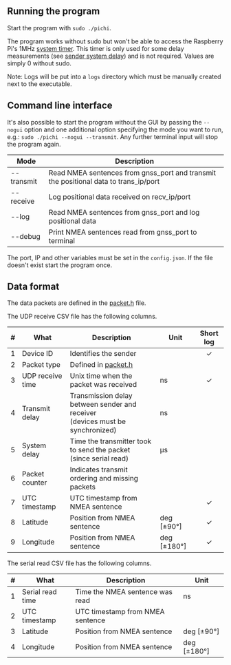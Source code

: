 Running the program
---
Start the program with `sudo ./pichi`.

The program works without sudo but won't be able to access the Raspberry Pi's 1MHz [system timer](src/util/timer.cpp#L14). This timer is only used for some delay measurements (see [sender system delay](README_USAGE.md#data-format)) and is not required. Values are simply 0 without sudo.

Note: Logs will be put into a `logs` directory which must be manually created next to the executable.

Command line interface
---
It's also possible to start the program without the GUI by passing the `--nogui` option and one additional option specifying the mode you want to run, e.g.: `sudo ./pichi --nogui --transmit`. Any further terminal input will stop the program again.

| Mode          | Description  |
| ------------- | ------------ |
| --transmit    | Read NMEA sentences from gnss_port and transmit the positional data to trans_ip/port |
| --receive     | Log positional data received on recv_ip/port |
| --log         | Read NMEA sentences from gnss_port and log positional data |
| --debug       | Print NMEA sentences read from gnss_port to terminal |

The port, IP and other variables must be set in the `config.json`. If the file doesn't exist start the program once.

Data format
---
The data packets are defined in the [packet.h](src/pichi/packet.h) file.

The UDP receive CSV file has the following columns.

| #   | What             | Description   | Unit | Short log |
| ---:| ---------------- | ------------- | ---- |:---------:|
| 1 | Device ID        | Identifies the sender |  | ✓
| 2 | Packet type      | Defined in [packet.h](src/pichi/packet.h) |   |
| 3 | UDP receive time | Unix time when the packet was received | ns | ✓
| 4 | Transmit delay   | Transmission delay between sender and receiver<br>(devices must be synchronized) | ns |
| 5 | System delay     | Time the transmitter took to send the packet<br>(since serial read) | µs |
| 6 | Packet counter   | Indicates transmit ordering and missing packets |   |
| 7 | UTC timestamp    | UTC timestamp from NMEA sentence |   | ✓
| 8 | Latitude         | Position from NMEA sentence | deg [±90°] | ✓
| 9 | Longitude        | Position from NMEA sentence | deg [±180°] | ✓

The serial read CSV file has the following columns.

| #   | What             | Description   | Unit |
| ---:| ---------------- | ------------- | ---- |
| 1 | Serial read time | Time the NMEA sentence was read | ns |
| 2 | UTC timestamp    | UTC timestamp from NMEA sentence |   |
| 3 | Latitude         | Position from NMEA sentence | deg [±90°] | 
| 4 | Longitude        | Position from NMEA sentence | deg [±180°] |
